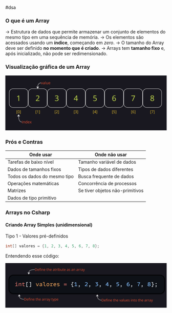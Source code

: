 #dsa 

### O que é um Array

-> Estrutura de dados que permite armazenar um conjunto de elementos do mesmo tipo em uma sequência de memória.
-> Os elementos são acessados usando um __índice__, começando em _zero_.
-> O tamanho do Array deve ser definido __no momento que é criado__.
-> Arrays tem __tamanho fixo__ e, após inicializado, não pode ser redimensionado.

### Visualização gráfica de um Array

![Array](images/array-visualization.png)

### Prós e Contras

| Onde usar                    | Onde não usar                   |
| ---------------------------- | ------------------------------- |
| Tarefas de baixo nível       | Tamanho variável de dados       |
| Dados de tamanhos fixos      | Tipos de dados diferentes       |
| Todos os dados do mesmo tipo | Busca frequente de dados        |
| Operações matemáticas        | Concorrência de processos       |
| Matrizes                     | Se tiver objetos não-primitivos |
| Dados de tipo primitivo      |                                 |

### Arrays no Csharp

#### Criando Array Simples (unidimensional)

Tipo 1 - Valores pré-definidos

```csharp
int[] valores = {1, 2, 3, 4, 5, 6, 7, 8};
```

Entendendo esse código:

![](images/array-predefined-explanation.png)

